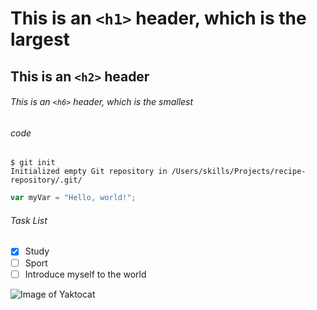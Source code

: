 # This is an `<h1>` header, which is the largest

## This is an `<h2>` header

###### This is an `<h6>` header, which is the smallest

###### code
```
$ git init
Initialized empty Git repository in /Users/skills/Projects/recipe-repository/.git/
```
``` javascript
var myVar = "Hello, world!";
```

###### Task List
- [x] Study
- [ ] Sport
- [ ] Introduce myself to the world

![Image of Yaktocat](https://octodex.github.com/images/yaktocat.png)
